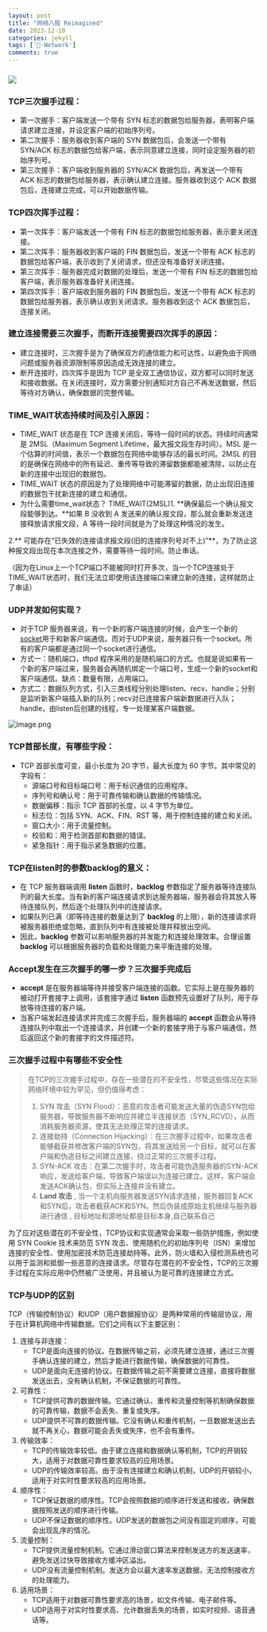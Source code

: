 ```yaml
---
layout: post
title: "网络八股 Reimagined"
date: 2023-12-10
categories: jekyll
tags: ['🥁-Network']
comments: true
---
```


### ![](https://cdn.nlark.com/yuque/0/2023/webp/26575180/1698037924859-408e2b35-af52-48ff-8465-f9ebc22a53d2.webp#averageHue=%23f7f7f7&clientId=u3db018a2-d123-4&from=paste&id=u11e0db0e&originHeight=655&originWidth=1440&originalType=url&ratio=2.640000104904175&rotation=0&showTitle=false&status=done&style=none&taskId=ud4bc4b76-2ae4-4535-8f9b-05ece8863d1&title=)
### TCP三次握手过程：

   - 第一次握手：客户端发送一个带有 SYN 标志的数据包给服务器，表明客户端请求建立连接，并设定客户端的初始序列号。
   - 第二次握手：服务器收到客户端的 SYN 数据包后，会发送一个带有 SYN/ACK 标志的数据包给客户端，表示同意建立连接，同时设定服务器的初始序列号。
   - 第三次握手：客户端收到服务器的 SYN/ACK 数据包后，再发送一个带有 ACK 标志的数据包给服务器，表示确认建立连接。服务器收到这个 ACK 数据包后，连接建立完成，可以开始数据传输。
### TCP四次挥手过程：

   - 第一次挥手：客户端发送一个带有 FIN 标志的数据包给服务器，表示要关闭连接。
   - 第二次挥手：服务器收到客户端的 FIN 数据包后，发送一个带有 ACK 标志的数据包给客户端，表示收到了关闭请求，但还没有准备好关闭连接。
   - 第三次挥手：服务器完成对数据的处理后，发送一个带有 FIN 标志的数据包给客户端，表示服务器准备好关闭连接。
   - 第四次挥手：客户端收到服务器的 FIN 数据包后，发送一个带有 ACK 标志的数据包给服务器，表示确认收到关闭请求。服务器收到这个 ACK 数据包后，连接关闭。
### 建立连接需要三次握手，而断开连接需要四次挥手的原因：

   - 建立连接时，三次握手是为了确保双方的通信能力和可达性，以避免由于网络问题或服务器资源限制等原因造成无效连接的建立。
   - 断开连接时，四次挥手是因为 TCP 是全双工通信协议，双方都可以同时发送和接收数据。在关闭连接时，双方需要分别通知对方自己不再发送数据，然后等待对方确认，确保数据的完整传输。
### TIME_WAIT状态持续时间及引入原因：

   - TIME_WAIT 状态是在 TCP 连接关闭后，等待一段时间的状态。持续时间通常是 2MSL（Maximum Segment Lifetime，最大报文段生存时间）。MSL 是一个估算的时间值，表示一个数据包在网络中能够存活的最长时间。2MSL 的目的是确保在网络中的所有延迟、重传等导致的滞留数据都能被清除，以防止在新的连接中出现旧的数据包。
   - TIME_WAIT 状态的原因是为了处理网络中可能滞留的数据，防止出现旧连接的数据包干扰新连接的建立和通信。
   - 为什么需要time_wait状态？
TIME_WAIT(2MSL)1. **确保最后一个确认报文段能够到达。**如果 B 没收到 A 发送来的确认报文段，那么就会重新发送连接释放请求报文段，A 等待一段时间就是为了处理这种情况的发生。

2.** 可能存在“已失效的连接请求报文段(旧的连接序列号对不上)”**，为了防止这种报文段出现在本次连接之外，需要等待一段时间。防止串话。

（因为在Linux上一个TCP端口不能被同时打开多次，当一个TCP连接处于TIME_WAIT状态时，我们无法立即使用该连接端口来建立新的连接，这样就防止了串话）
### UDP并发如何实现？

   - 对于TCP 服务器来说，有一个新的客户端连接的时候，会产生一个新的[socket](https://so.csdn.net/so/search?q=socket&spm=1001.2101.3001.7020)用于和新客户端通信。而对于UDP来说，服务器只有一个socket。所有的客户端都是通过同一个socket进行通信。
   - 方式一：随机端口，tftpd 程序采用的是随机端口的方式。也就是说如果有一个新的客户端过来，服务器会再随机绑定一个端口号，生成一个新的socket和客户端通信。缺点：数量有限，占用端口。
   - 方式二：数据队列方式，引入三类线程分别处理listen、recv、handle；分别是监听新客户端插入新的队列；recv对已连接客户端新数据进行入队；handle，由listen后创建的线程，专一处理某客户端数据。

![image.png](https://cdn.nlark.com/yuque/0/2023/png/26575180/1690030935804-c2e5af68-e59e-4fcc-92f1-d2df2a9cdaff.png#averageHue=%23f4f4f4&clientId=u7416ed24-1ea0-4&from=paste&height=392&id=u1a454e8f&originHeight=1031&originWidth=1226&originalType=binary&ratio=1.75&rotation=0&showTitle=false&size=131027&status=done&style=none&taskId=u9537f7c3-6fad-4272-9df5-2c37c0fcea8&title=&width=465.57147216796875)
### TCP首部长度，有哪些字段：

   - TCP 首部长度可变，最小长度为 20 字节，最大长度为 60 字节。其中常见的字段有：
      - 源端口号和目标端口号：用于标识通信的应用程序。
      - 序列号和确认号：用于可靠传输和确认数据的传输情况。
      - 数据偏移：指示 TCP 首部的长度，以 4 字节为单位。
      - 标志位：包括 SYN、ACK、FIN、RST 等，用于控制连接的建立和关闭。
      - 窗口大小：用于流量控制。
      - 校验和：用于检测首部和数据的错误。
      - 紧急指针：用于指示紧急数据的位置。
### TCP在listen时的参数backlog的意义：

   - 在 TCP 服务器端调用 **listen** 函数时，**backlog** 参数指定了服务器等待连接队列的最大长度。当有新的客户端连接请求到达服务器端，服务器会将其放入等待连接队列，然后逐个处理队列中的连接请求。
   - 如果队列已满（即等待连接的数量达到了 **backlog** 的上限），新的连接请求将被服务器拒绝或忽略，直到队列中有连接被处理并释放出空间。
   - 因此，**backlog** 参数可以影响服务器的并发能力和连接处理效率。合理设置 **backlog** 可以根据服务器的负载和处理能力来平衡连接的处理。
### Accept发生在三次握手的哪一步？三次握手完成后

   - **accept** 是在服务器端等待并接受客户端连接的函数。它实际上是在服务器的被动打开套接字上调用，该套接字通过 **listen** 函数预先设置好了队列，用于存放等待连接的客户端。
   - 当客户端发起连接请求并完成三次握手后，服务器端的 **accept** 函数会从等待连接队列中取出一个连接请求，并创建一个新的套接字用于与客户端通信，然后返回这个新的套接字的文件描述符。
### 三次握手过程中有哪些不安全性
> 在TCP的三次握手过程中，存在一些潜在的不安全性，尽管这些情况在实际网络环境中较为罕见，但仍值得考虑：
> 1. SYN 攻击（SYN Flood）：恶意的攻击者可能发送大量的伪造SYN包给服务器，导致服务器不断响应并建立半连接状态（SYN_RCVD），从而消耗服务器资源，使其无法处理正常的连接请求。
> 2. 连接劫持（Connection Hijacking）：在三次握手过程中，如果攻击者能够截获并修改客户端的SYN包，将其发送给另一个目标，就可以在客户端和伪造目标之间建立连接，绕过正常的三次握手过程。
> 3. SYN-ACK 攻击：在第二次握手时，攻击者可能伪造服务器的SYN-ACK响应，发送给客户端，导致客户端误以为连接已建立。这样，客户端会发送ACK确认包，但实际上连接并没有建立。
> 4. **Land 攻击** , 当一个主机向服务器发送SYN请求连接，服务器回复ACK和SYN后，攻击者截获ACK和SYN。然后伪装成原始主机继续与服务器进行通信 , 目标地址和源地址都是目标本身,自己联系自己
> 
为了应对这些潜在的不安全性，TCP协议和实现通常会采取一些防护措施，例如使用 SYN Cookie 技术来防范 SYN 攻击、使用随机化的初始序列号（ISN）来增加连接的安全性、使用加密技术防范连接劫持等。此外，防火墙和入侵检测系统也可以用于监测和抵御一些恶意的连接请求。尽管存在潜在的不安全性，TCP的三次握手过程在实际应用中仍然被广泛使用，并且被认为是可靠的连接建立方式。

### TCP与UDP的区别
TCP（传输控制协议）和UDP（用户数据报协议）是两种常用的传输层协议，用于在计算机网络中传输数据。它们之间有以下主要区别：

1. 连接与非连接：
   - TCP是面向连接的协议。在数据传输之前，必须先建立连接，通过三次握手确认连接的建立，然后才能进行数据传输，确保数据的可靠性。
   - UDP是面向无连接的协议。在数据传输之前不需要建立连接，直接将数据发送出去，没有确认机制，不保证数据的可靠性。
2. 可靠性：
   - TCP提供可靠的数据传输。它通过确认、重传和流量控制等机制确保数据的可靠传输，数据不会丢失、重复或失序。
   - UDP提供不可靠的数据传输。它没有确认和重传机制，一旦数据发送出去就不再关心，数据可能会丢失或失序，也不会有重传。
3. 传输效率：
   - TCP的传输效率较低。由于建立连接和数据确认等机制，TCP的开销较大，适用于对数据可靠性要求较高的应用场景。
   - UDP的传输效率较高。由于没有连接建立和确认机制，UDP的开销较小，适用于对实时性要求较高的应用场景。
4. 顺序性：
   - TCP保证数据的顺序性。TCP会按照数据的顺序进行发送和接收，确保数据按照发送的顺序进行传输。
   - UDP不保证数据的顺序性。UDP发送的数据包之间没有固定的顺序，可能会出现乱序的情况。
5. 流量控制：
   - TCP提供流量控制机制。它通过滑动窗口算法来控制发送方的发送速率，避免发送过快导致接收方缓冲区溢出。
   - UDP没有流量控制机制。发送方会以最大速率发送数据，无法控制接收方的处理能力。
6. 适用场景：
   - TCP适用于对数据可靠性要求高的场景，如文件传输、电子邮件等。
   - UDP适用于对实时性要求高、允许数据丢失的场景，如实时视频、语音通话等。
